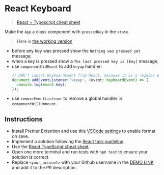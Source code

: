 # React Keyboard

> [React + Typescript cheat sheet](https://mate-academy.github.io/fe-program/js/extra/react-typescript)

Make the `App` a class component with `pressedKey` in the `state`.

> Here is [the working version](https://mate-academy.github.io/react_keyboard/)

- before any key was pressed show the `Nothing was pressed yet` message;
- when a key is pressed show a `The last pressed key is [key]` message;
- use `componentDidMount` to add `keyup` handler:
    ```ts
    // DON'T import KeyboardEvent from React, because it is a regular event
    document.addEventListener('keyup', (event: KeyboardEvent) => {
      console.log(event.key);
    });
    ```
- use `removeEventListener` to remove a global handler in `componentWillUnmount`.

## Instructions
- Install Prettier Extention and use this [VSCode settings](https://mate-academy.github.io/fe-program/tools/vscode/settings.json) to enable format on save.
- Implement a solution following the [React task guideline](https://github.com/mate-academy/react_task-guideline#react-tasks-guideline).
- Use the [React TypeScript cheat sheet](https://mate-academy.github.io/fe-program/js/extra/react-typescript).
- Open one more terminal and run tests with `npm test` to ensure your solution is correct.
- Replace `<your_account>` with your Github username in the [DEMO LINK](https://Esteban4769.github.io/react_keyboard/) and add it to the PR description.
